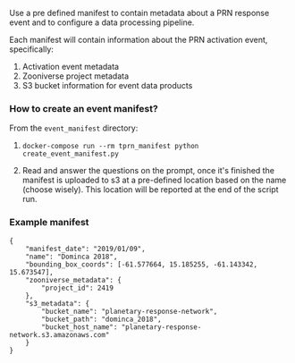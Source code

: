 Use a pre defined manifest to contain metadata about a PRN response event and to configure a data processing pipeline.

Each manifest will contain information about the PRN activation event, specifically:
1. Activation event metadata
0. Zooniverse project metadata
0. S3 bucket information for event data products

### How to create an event manifest?

From the `event_manifest` directory:

1. `docker-compose run --rm tprn_manifest python create_event_manifest.py`

0. Read and answer the questions on the prompt, once it's finished the manifest is uploaded to s3 at a pre-defined location based on the name (choose wisely). This location will be reported at the end of the script run.

### Example manifest
```
{
	"manifest_date": "2019/01/09",
	"name": "Dominca 2018",
	"bounding_box_coords": [-61.577664, 15.185255, -61.143342, 15.673547],
	"zooniverse_metadata": {
		"project_id": 2419
	},
	"s3_metadata": {
		"bucket_name": "planetary-response-network",
		"bucket_path": "dominca_2018",
		"bucket_host_name": "planetary-response-network.s3.amazonaws.com"
	}
}
```
